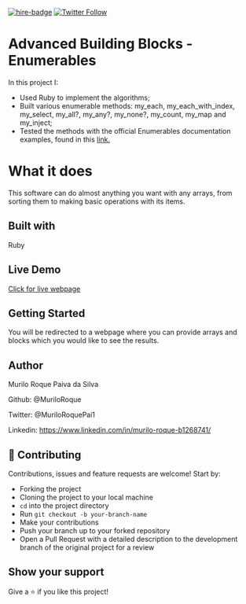[![hire-badge](https://img.shields.io/badge/Consult%20/%20Hire%20Murilo-Click%20to%20Contact-brightgreen)](mailto:muriloengqui@gmail.com) [![Twitter Follow](https://img.shields.io/twitter/follow/MuriloRoquePai1?label=Follow%20Murilo%20on%20Twitter&style=social)](https://twitter.com/MuriloRoquePai1)

# Advanced Building Blocks - Enumerables

In this project I:

- Used Ruby to implement the algorithms;
- Built various enumerable methods: my_each, my_each_with_index, my_select, my_all?, my_any?, my_none?, my_count, my_map and my_inject;
- Tested the methods with the official Enumerables documentation examples, found in this [link.](https://ruby-doc.org/core-2.6.5/Enumerable.html)

# What it does

This software can do almost anything you want with any arrays, from sorting them to making basic operations with its items.

## Built with

Ruby

## Live Demo

[Click for live webpage](https://repl.it/@Braska/Advanced-Building-Blocks-Enumerables)

## Getting Started

You will be redirected to a webpage where you can provide arrays and blocks which you would like to see the results.

## Author

Murilo Roque Paiva da Silva

Github: @MuriloRoque

Twitter: @MuriloRoquePai1

Linkedin: https://www.linkedin.com/in/murilo-roque-b1268741/

## 🤝 Contributing

Contributions, issues and feature requests are welcome! Start by:

- Forking the project
- Cloning the project to your local machine
- `cd` into the project directory
- Run `git checkout -b your-branch-name`
- Make your contributions
- Push your branch up to your forked repository
- Open a Pull Request with a detailed description to the development branch of the original project for a review

## Show your support

Give a ⭐️ if you like this project!